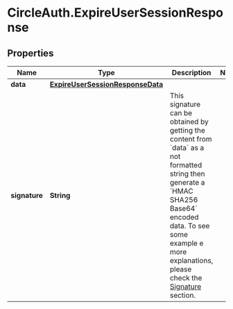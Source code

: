 # CircleAuth.ExpireUserSessionResponse

## Properties
Name | Type | Description | Notes
------------ | ------------- | ------------- | -------------
**data** | [**ExpireUserSessionResponseData**](ExpireUserSessionResponseData.md) |  | 
**signature** | **String** | This signature can be obtained by getting the content from &#x60;data&#x60; as a not formatted string then generate a &#x60;HMAC SHA256 Base64&#x60; encoded data. To see some example e more explanations, please check the [Signature](#section/Signature) section. | 
